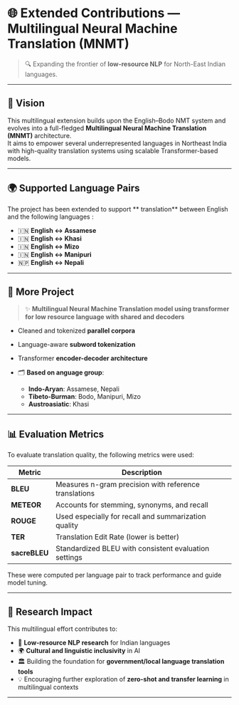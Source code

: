 # 🌐 Extended Contributions — Multilingual Neural Machine Translation (MNMT)

> 🔍 Expanding the frontier of **low-resource NLP** for North-East Indian languages.

---

## 🎯 Vision

This multilingual extension builds upon the English–Bodo NMT system and evolves into a full-fledged **Multilingual Neural Machine Translation (MNMT)** architecture.  
It aims to empower several underrepresented languages in Northeast India with high-quality translation systems using scalable Transformer-based models.

---

## 🌍 Supported Language Pairs

The project has been extended to support ** translation** between English and the following languages :

- 🇮🇳 **English ↔️ Assamese**
- 🇮🇳 **English ↔️ Khasi**
- 🇮🇳 **English ↔️ Mizo**
- 🇮🇳 **English ↔️ Manipuri**
- 🇳🇵 **English ↔️ Nepali**


---

## 🧠 More Project

> ✨ **Multilingual Neural Machine Translation model using transformer for low resource language with shared and decoders**

-  Cleaned and tokenized **parallel corpora**
- Language-aware **subword tokenization**
- Transformer **encoder-decoder architecture**
  
- 🗂️ **Based on anguage group**:
  - **Indo-Aryan**: Assamese, Nepali
  - **Tibeto-Burman**: Bodo, Manipuri, Mizo
  - **Austroasiatic**: Khasi

---

## 📊 Evaluation Metrics

To evaluate translation quality, the following metrics were used:

| Metric        | Description                                          |
|---------------|------------------------------------------------------|
| **BLEU**      | Measures n-gram precision with reference translations |
| **METEOR**    | Accounts for stemming, synonyms, and recall           |
| **ROUGE**     | Used especially for recall and summarization quality |
| **TER**       | Translation Edit Rate (lower is better)              |
| **sacreBLEU** | Standardized BLEU with consistent evaluation settings |

These were computed per language pair to track performance and guide model tuning.

---

## 🌱 Research Impact

This multilingual effort contributes to:

- 🔬 **Low-resource NLP research** for Indian languages
- 🌍 **Cultural and linguistic inclusivity** in AI
- 🏛️ Building the foundation for **government/local language translation tools**
- 💡 Encouraging further exploration of **zero-shot and transfer learning** in multilingual contexts


---



